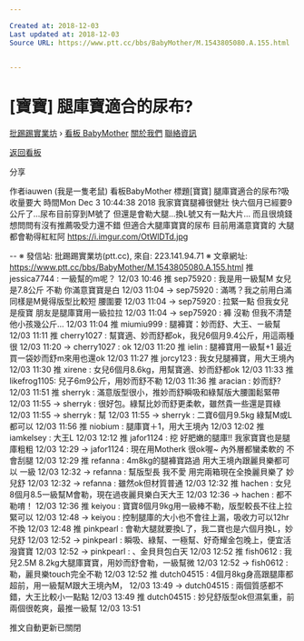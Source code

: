 ```yaml
---

Created at: 2018-12-03
Last updated at: 2018-12-03
Source URL: https://www.ptt.cc/bbs/BabyMother/M.1543805080.A.155.html


---
```


# [寶寶] 腿庫寶適合的尿布?


[批踢踢實業坊](https://www.ptt.cc/bbs/) › [看板 BabyMother](https://www.ptt.cc/bbs/BabyMother/index.html) [關於我們](https://www.ptt.cc/about.html) [聯絡資訊](https://www.ptt.cc/contact.html)

[返回看板](https://www.ptt.cc/bbs/BabyMother/index.html)

分享

作者iauwen (我是一隻老鼠)
看板BabyMother
標題\[寶寶\] 腿庫寶適合的尿布?吸收量要大
時間Mon Dec 3 10:44:38 2018
我家寶寶腿褲很健壯 快六個月已經要9公斤了...尿布目前穿到M號了 但還是會勒大腿...換L號又有一點大片... 而且很燒錢 想問問有沒有推薦吸受力還不錯 但適合大腿庫寶寶的尿布 目前用滿意寶寶的 大腿都會勒得紅紅阿 <https://i.imgur.com/OtWlDTd.jpg>

\-- ※ 發信站: 批踢踢實業坊(ptt.cc), 來自: 223.141.94.71 ※ 文章網址: <https://www.ptt.cc/bbs/BabyMother/M.1543805080.A.155.html>
推 jessica7744 : 一級幫的m呢？ 12/03 10:46
推 sep75920 : 我是用一級幫M 女兒是7.8公斤 不勒 你滿意寶寶是白 12/03 11:04
→ sep75920 : 滿嗎？我之前用白滿同樣是M覺得版型比較短 腰圍要 12/03 11:04
→ sep75920 : 拉緊一點 但我女兒是瘦寶 朋友是腿庫寶用一級拉拉 12/03 11:04
→ sep75920 : 褲 沒勒 但我不清楚他小孩幾公斤... 12/03 11:04
推 miumiu999 : 腿褲寶：妙而舒、大王、ㄧ級幫 12/03 11:11
推 cherry1027 : 幫寶適、妙而舒都ok，我兒6個月9.4公斤，用這兩種很 12/03 11:20
→ cherry1027 : ok 12/03 11:20
推 ielin : 腿褲寶用一級幫+1 最近買一袋妙而舒m來用也還ok 12/03 11:27
推 jorcy123 : 我女兒腿褲寶，用大王境內 12/03 11:30
推 xirene : 女兒6個月8.6kg，用幫寶適、妙而舒都ok 12/03 11:33
推 likefrog1105: 兒子6m9公斤，用妙而舒不勒 12/03 11:36
推 aracian : 妙而舒? 12/03 11:51
推 sherryk : 滿意版型很小，推妙而舒瞬吸和綠幫版大腰圍鬆緊帶 12/03 11:55
→ sherryk : 很好包。綠幫比妙而舒更柔軟，雖然貴一些還是買綠 12/03 11:55
→ sherryk : 幫 12/03 11:55
→ sherryk : 二寶6個月9.5kg 綠幫M或L都可以 12/03 11:56
推 niobium : 腿庫寶＋1，用大王境內 12/03 12:02
推 iamkelsey : 大王L 12/03 12:12
推 jafor1124 : 挖 好肥嫩的腿庫!! 我家寶寶也是腿庫粗粗 12/03 12:29
→ jafor1124 : 現在用Motherk 很ok喔~ 內外層都蠻柔軟的 不會刮腿 12/03 12:29
推 refanna : 4m8kg的腿褲寶路過 用大王境內跟麗貝樂都可以 一級 12/03 12:32
→ refanna : 幫版型長 我不愛 用完兩箱現在全換麗貝樂了 妙兒舒 12/03 12:32
→ refanna : 雖然ok但材質普通 12/03 12:32
推 hachen : 女兒8個月8.5一級幫M會勒，現在過夜麗貝樂白天大王 12/03 12:36
→ hachen : 都不勒唷！ 12/03 12:36
推 keiyou : 寶寶8個月9kg用一級棒不勒，版型較長不往上拉緊可以 12/03 12:48
→ keiyou : 控制腿庫的大小也不會往上漏，吸收力可以12hr不換 12/03 12:48
推 pinkpearl : 會勒大腿就要換L了，我二寶也是六個月換L，妙兒舒 12/03 12:52
→ pinkpearl : 瞬吸、綠幫、一極幫、好奇耀金包晚上，便宜活潑寶寶 12/03 12:52
→ pinkpearl : 、金貝貝包白天 12/03 12:52
推 fish0612 : 我兒2.5M 8.2kg大腿庫寶寶，用妙而舒會勒，一級幫微 12/03 12:52
→ fish0612 : 勒，麗貝樂touch完全不勒 12/03 12:52
推 dutch04515 : 4個月8kg身高跟腿庫都超前，用一級幫M跟大王境內M， 12/03 13:49
→ dutch04515 : 兩個質感都不錯，大王比較小一點點 12/03 13:49
推 dutch04515 : 妙兒舒版型ok但濕氣重，前兩個很乾爽，最推一級幫 12/03 13:51

推文自動更新已關閉


